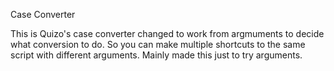 Case Converter

This is Quizo's case converter changed to work from argmuments to decide what conversion to do.
So you can make multiple shortcuts to the same script with different arguments.
Mainly made this just to try arguments.
